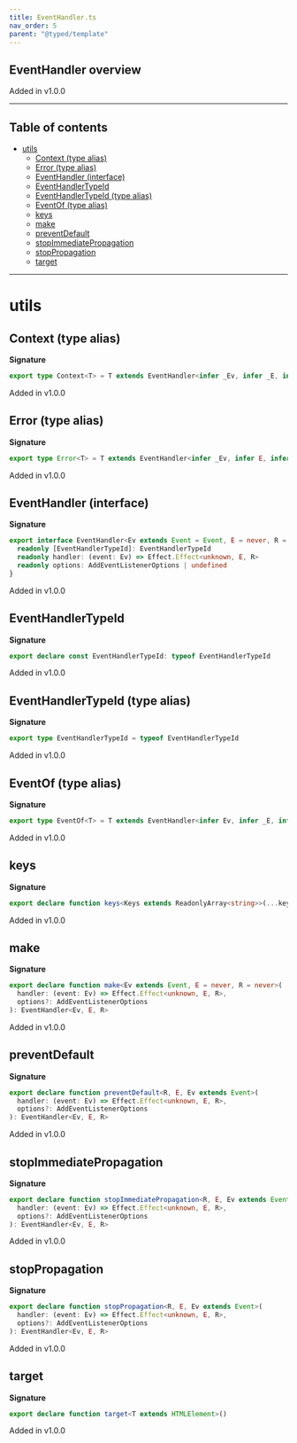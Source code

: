 ```yaml
---
title: EventHandler.ts
nav_order: 5
parent: "@typed/template"
---
```


## EventHandler overview

Added in v1.0.0

---

<h2 class="text-delta">Table of contents</h2>

- [utils](#utils)
  - [Context (type alias)](#context-type-alias)
  - [Error (type alias)](#error-type-alias)
  - [EventHandler (interface)](#eventhandler-interface)
  - [EventHandlerTypeId](#eventhandlertypeid)
  - [EventHandlerTypeId (type alias)](#eventhandlertypeid-type-alias)
  - [EventOf (type alias)](#eventof-type-alias)
  - [keys](#keys)
  - [make](#make)
  - [preventDefault](#preventdefault)
  - [stopImmediatePropagation](#stopimmediatepropagation)
  - [stopPropagation](#stoppropagation)
  - [target](#target)

---

# utils

## Context (type alias)

**Signature**

```ts
export type Context<T> = T extends EventHandler<infer _Ev, infer _E, infer R> ? R : never
```

Added in v1.0.0

## Error (type alias)

**Signature**

```ts
export type Error<T> = T extends EventHandler<infer _Ev, infer E, infer _R> ? E : never
```

Added in v1.0.0

## EventHandler (interface)

**Signature**

```ts
export interface EventHandler<Ev extends Event = Event, E = never, R = never> extends Placeholder<never, E, R> {
  readonly [EventHandlerTypeId]: EventHandlerTypeId
  readonly handler: (event: Ev) => Effect.Effect<unknown, E, R>
  readonly options: AddEventListenerOptions | undefined
}
```

Added in v1.0.0

## EventHandlerTypeId

**Signature**

```ts
export declare const EventHandlerTypeId: typeof EventHandlerTypeId
```

Added in v1.0.0

## EventHandlerTypeId (type alias)

**Signature**

```ts
export type EventHandlerTypeId = typeof EventHandlerTypeId
```

Added in v1.0.0

## EventOf (type alias)

**Signature**

```ts
export type EventOf<T> = T extends EventHandler<infer Ev, infer _E, infer _R> ? Ev : never
```

Added in v1.0.0

## keys

**Signature**

```ts
export declare function keys<Keys extends ReadonlyArray<string>>(...keys: Keys)
```

Added in v1.0.0

## make

**Signature**

```ts
export declare function make<Ev extends Event, E = never, R = never>(
  handler: (event: Ev) => Effect.Effect<unknown, E, R>,
  options?: AddEventListenerOptions
): EventHandler<Ev, E, R>
```

Added in v1.0.0

## preventDefault

**Signature**

```ts
export declare function preventDefault<R, E, Ev extends Event>(
  handler: (event: Ev) => Effect.Effect<unknown, E, R>,
  options?: AddEventListenerOptions
): EventHandler<Ev, E, R>
```

Added in v1.0.0

## stopImmediatePropagation

**Signature**

```ts
export declare function stopImmediatePropagation<R, E, Ev extends Event>(
  handler: (event: Ev) => Effect.Effect<unknown, E, R>,
  options?: AddEventListenerOptions
): EventHandler<Ev, E, R>
```

Added in v1.0.0

## stopPropagation

**Signature**

```ts
export declare function stopPropagation<R, E, Ev extends Event>(
  handler: (event: Ev) => Effect.Effect<unknown, E, R>,
  options?: AddEventListenerOptions
): EventHandler<Ev, E, R>
```

Added in v1.0.0

## target

**Signature**

```ts
export declare function target<T extends HTMLElement>()
```

Added in v1.0.0
